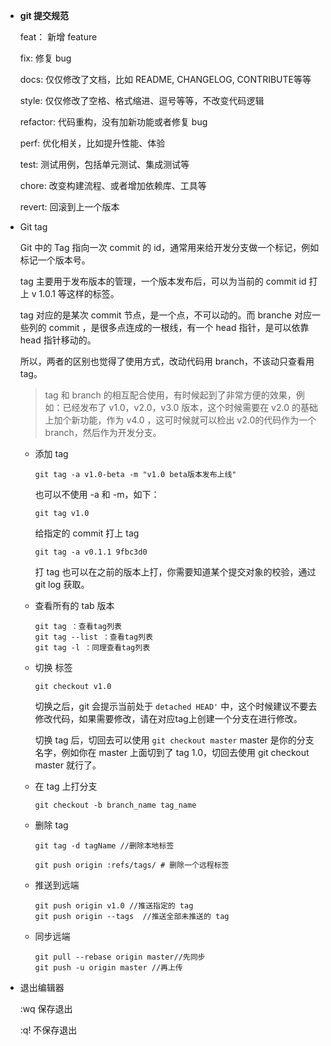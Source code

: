 - **git 提交规范**

  feat： 新增 feature

  fix: 修复 bug

  docs: 仅仅修改了文档，比如 README, CHANGELOG, CONTRIBUTE等等

  style: 仅仅修改了空格、格式缩进、逗号等等，不改变代码逻辑

  refactor: 代码重构，没有加新功能或者修复 bug

  perf: 优化相关，比如提升性能、体验

  test: 测试用例，包括单元测试、集成测试等

  chore: 改变构建流程、或者增加依赖库、工具等

  revert: 回滚到上一个版本

- Git tag

  Git 中的 Tag 指向一次 commit 的 id，通常用来给开发分支做一个标记，例如标记一个版本号。

  tag 主要用于发布版本的管理，一个版本发布后，可以为当前的 commit id 打上 v 1.0.1 等这样的标签。

  tag 对应的是某次 commit 节点，是一个点，不可以动的。而 branche 对应一些列的 commit ，是很多点连成的一根线，有一个 head 指针，是可以依靠 head 指针移动的。

  所以，两者的区别也觉得了使用方式，改动代码用 branch，不该动只查看用 tag。

  > tag 和 branch 的相互配合使用，有时候起到了非常方便的效果，例如：已经发布了 v1.0，v2.0，v3.0 版本，这个时候需要在 v2.0 的基础上加个新功能，作为 v4.0 ，这可时候就可以检出 v2.0的代码作为一个 branch，然后作为开发分支。

  

  - 添加 tag

    ```text
    git tag -a v1.0-beta -m "v1.0 beta版本发布上线"
    ```

    也可以不使用 -a 和 -m，如下：

     

    ```
    git tag v1.0
    ```

    给指定的 commit 打上 tag

    ```
    git tag -a v0.1.1 9fbc3d0
    ```

    打 tag 也可以在之前的版本上打，你需要知道某个提交对象的校验，通过 git log 获取。

  - 查看所有的 tab 版本

    ```
    git tag ：查看tag列表
    git tag --list ：查看tag列表
    git tag -l ：同理查看tag列表
    ```

  - 切换 标签

    ```
    git checkout v1.0
    ```

    切换之后，git 会提示当前处于 `detached HEAD'` 中，这个时候建议不要去修改代码，如果需要修改，请在对应tag上创建一个分支在进行修改。

    切换 tag 后，切回去可以使用 `git checkout master` master 是你的分支名字，例如你在 master 上面切到了 tag 1.0，切回去使用 git checkout master 就行了。

  - 在 tag 上打分支

    ```
    git checkout -b branch_name tag_name
    ```

  - 删除 tag

    ```
    git tag -d tagName //删除本地标签
    ```

    ```
    git push origin :refs/tags/ # 删除一个远程标签
    ```

  - 推送到远端

    ```
    git push origin v1.0 //推送指定的 tag
    git push origin --tags  //推送全部未推送的 tag
    ```

  - 同步远端

    ```
    git pull --rebase origin master//先同步
    git push -u origin master //再上传
    ```


  

- 退出编辑器

  :wq 保存退出

  :q! 不保存退出

